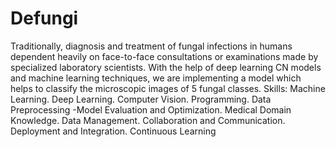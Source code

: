 # Defungi
Traditionally, diagnosis and treatment of fungal infections in humans dependent heavily on face-to-face consultations or examinations made by specialized laboratory scientists. With the help of deep learning CN models and machine learning techniques, we are implementing a model which helps to classify the microscopic images of 5 fungal classes.
Skills: Machine Learning. Deep Learning. Computer Vision. Programming. Data Preprocessing -Model Evaluation and Optimization. Medical Domain Knowledge. Data Management. Collaboration and Communication. Deployment and Integration. Continuous Learning

